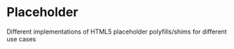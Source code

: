 Placeholder
===========

Different implementations of HTML5 placeholder polyfills/shims for different use cases

